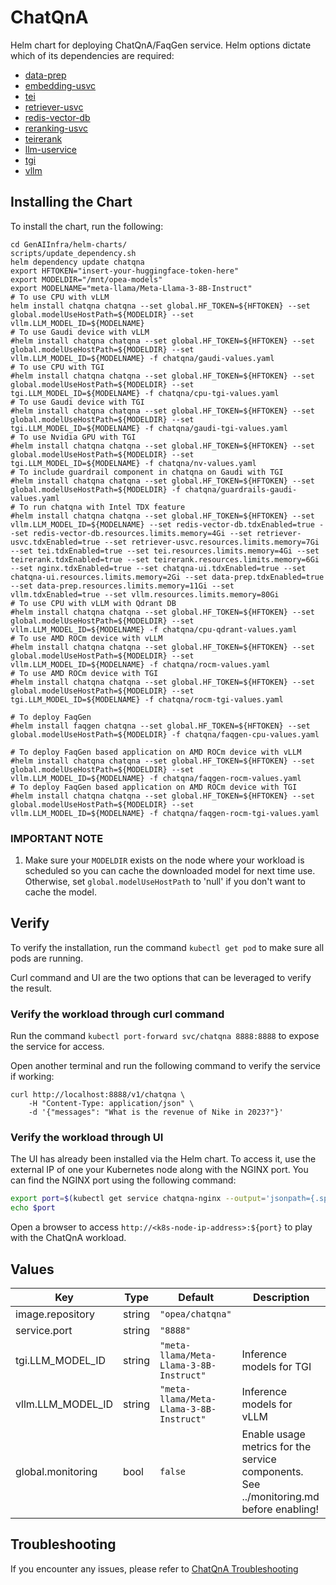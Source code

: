 # ChatQnA

Helm chart for deploying ChatQnA/FaqGen service. Helm options dictate which of its dependencies are required:

- [data-prep](../common/data-prep/README.md)
- [embedding-usvc](../common/embedding-usvc/README.md)
- [tei](../common/tei/README.md)
- [retriever-usvc](../common/retriever-usvc/README.md)
- [redis-vector-db](../common/redis-vector-db/README.md)
- [reranking-usvc](../common/reranking-usvc/README.md)
- [teirerank](../common/teirerank/README.md)
- [llm-uservice](../common/llm-uservice/README.md)
- [tgi](../common/tgi/README.md)
- [vllm](../common/vllm/README.md)

## Installing the Chart

To install the chart, run the following:

```console
cd GenAIInfra/helm-charts/
scripts/update_dependency.sh
helm dependency update chatqna
export HFTOKEN="insert-your-huggingface-token-here"
export MODELDIR="/mnt/opea-models"
export MODELNAME="meta-llama/Meta-Llama-3-8B-Instruct"
# To use CPU with vLLM
helm install chatqna chatqna --set global.HF_TOKEN=${HFTOKEN} --set global.modelUseHostPath=${MODELDIR} --set vllm.LLM_MODEL_ID=${MODELNAME}
# To use Gaudi device with vLLM
#helm install chatqna chatqna --set global.HF_TOKEN=${HFTOKEN} --set global.modelUseHostPath=${MODELDIR} --set vllm.LLM_MODEL_ID=${MODELNAME} -f chatqna/gaudi-values.yaml
# To use CPU with TGI
#helm install chatqna chatqna --set global.HF_TOKEN=${HFTOKEN} --set global.modelUseHostPath=${MODELDIR} --set tgi.LLM_MODEL_ID=${MODELNAME} -f chatqna/cpu-tgi-values.yaml
# To use Gaudi device with TGI
#helm install chatqna chatqna --set global.HF_TOKEN=${HFTOKEN} --set global.modelUseHostPath=${MODELDIR} --set tgi.LLM_MODEL_ID=${MODELNAME} -f chatqna/gaudi-tgi-values.yaml
# To use Nvidia GPU with TGI
#helm install chatqna chatqna --set global.HF_TOKEN=${HFTOKEN} --set global.modelUseHostPath=${MODELDIR} --set tgi.LLM_MODEL_ID=${MODELNAME} -f chatqna/nv-values.yaml
# To include guardrail component in chatqna on Gaudi with TGI
#helm install chatqna chatqna --set global.HF_TOKEN=${HFTOKEN} --set global.modelUseHostPath=${MODELDIR} -f chatqna/guardrails-gaudi-values.yaml
# To run chatqna with Intel TDX feature
#helm install chatqna chatqna --set global.HF_TOKEN=${HFTOKEN} --set vllm.LLM_MODEL_ID=${MODELNAME} --set redis-vector-db.tdxEnabled=true --set redis-vector-db.resources.limits.memory=4Gi --set retriever-usvc.tdxEnabled=true --set retriever-usvc.resources.limits.memory=7Gi --set tei.tdxEnabled=true --set tei.resources.limits.memory=4Gi --set teirerank.tdxEnabled=true --set teirerank.resources.limits.memory=6Gi --set nginx.tdxEnabled=true --set chatqna-ui.tdxEnabled=true --set chatqna-ui.resources.limits.memory=2Gi --set data-prep.tdxEnabled=true --set data-prep.resources.limits.memory=11Gi --set vllm.tdxEnabled=true --set vllm.resources.limits.memory=80Gi
# To use CPU with vLLM with Qdrant DB
#helm install chatqna chatqna --set global.HF_TOKEN=${HFTOKEN} --set global.modelUseHostPath=${MODELDIR} --set vllm.LLM_MODEL_ID=${MODELNAME} -f chatqna/cpu-qdrant-values.yaml
# To use AMD ROCm device with vLLM
#helm install chatqna chatqna --set global.HF_TOKEN=${HFTOKEN} --set global.modelUseHostPath=${MODELDIR} --set vllm.LLM_MODEL_ID=${MODELNAME} -f chatqna/rocm-values.yaml
# To use AMD ROCm device with TGI
#helm install chatqna chatqna --set global.HF_TOKEN=${HFTOKEN} --set global.modelUseHostPath=${MODELDIR} --set tgi.LLM_MODEL_ID=${MODELNAME} -f chatqna/rocm-tgi-values.yaml

# To deploy FaqGen
#helm install faqgen chatqna --set global.HF_TOKEN=${HFTOKEN} --set global.modelUseHostPath=${MODELDIR} -f chatqna/faqgen-cpu-values.yaml

# To deploy FaqGen based application on AMD ROCm device with vLLM
#helm install chatqna chatqna --set global.HF_TOKEN=${HFTOKEN} --set global.modelUseHostPath=${MODELDIR} --set vllm.LLM_MODEL_ID=${MODELNAME} -f chatqna/faqgen-rocm-values.yaml
# To deploy FaqGen based application on AMD ROCm device with TGI
#helm install chatqna chatqna --set global.HF_TOKEN=${HFTOKEN} --set global.modelUseHostPath=${MODELDIR} --set vllm.LLM_MODEL_ID=${MODELNAME} -f chatqna/faqgen-rocm-tgi-values.yaml

```

### IMPORTANT NOTE

1. Make sure your `MODELDIR` exists on the node where your workload is scheduled so you can cache the downloaded model for next time use. Otherwise, set `global.modelUseHostPath` to 'null' if you don't want to cache the model.

## Verify

To verify the installation, run the command `kubectl get pod` to make sure all pods are running.

Curl command and UI are the two options that can be leveraged to verify the result.

### Verify the workload through curl command

Run the command `kubectl port-forward svc/chatqna 8888:8888` to expose the service for access.

Open another terminal and run the following command to verify the service if working:

```console
curl http://localhost:8888/v1/chatqna \
    -H "Content-Type: application/json" \
    -d '{"messages": "What is the revenue of Nike in 2023?"}'
```

### Verify the workload through UI

The UI has already been installed via the Helm chart. To access it, use the external IP of one your Kubernetes node along with the NGINX port. You can find the NGINX port using the following command:

```bash
export port=$(kubectl get service chatqna-nginx --output='jsonpath={.spec.ports[0].nodePort}')
echo $port
```

Open a browser to access `http://<k8s-node-ip-address>:${port}` to play with the ChatQnA workload.

## Values

| Key               | Type   | Default                                 | Description                                                                            |
| ----------------- | ------ | --------------------------------------- | -------------------------------------------------------------------------------------- |
| image.repository  | string | `"opea/chatqna"`                        |                                                                                        |
| service.port      | string | `"8888"`                                |                                                                                        |
| tgi.LLM_MODEL_ID  | string | `"meta-llama/Meta-Llama-3-8B-Instruct"` | Inference models for TGI                                                               |
| vllm.LLM_MODEL_ID | string | `"meta-llama/Meta-Llama-3-8B-Instruct"` | Inference models for vLLM                                                              |
| global.monitoring | bool   | `false`                                 | Enable usage metrics for the service components. See ../monitoring.md before enabling! |

## Troubleshooting

If you encounter any issues, please refer to [ChatQnA Troubleshooting](troubleshooting.md)

